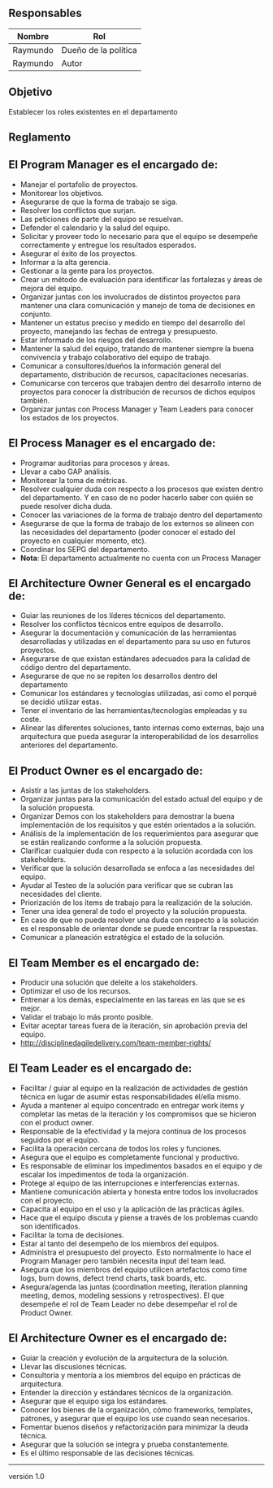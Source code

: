 ## Responsables
| Nombre    | Rol               | 
| --------- | ----------------- | 
|   Raymundo     | Dueño de la política       | 
|   Raymundo       | Autor     |


## Objetivo
Establecer los roles existentes en el departamento

## Reglamento

## El Program Manager es el encargado de: 
* Manejar el portafolio de proyectos. 
* Monitorear los objetivos. 
* Asegurarse de que la forma de trabajo se siga. 
* Resolver los conflictos que surjan. 
* Las peticiones de parte del equipo se resuelvan. 
* Defender el calendario y la salud del equipo. 
* Solicitar y proveer todo lo necesario para que el equipo se desempeñe correctamente y entregue los resultados esperados. 
* Asegurar el éxito de los proyectos. 
* Informar a la alta gerencia. 
* Gestionar a la gente para los proyectos. 
* Crear un método de evaluación para identificar las fortalezas y áreas de mejora del equipo. 
* Organizar juntas con los involucrados de distintos proyectos para mantener una clara comunicación y manejo de toma de decisiones en conjunto. 
* Mantener un estatus preciso y medido en tiempo del desarrollo del proyecto, manejando las fechas de entrega y presupuesto. 
* Estar informado de los riesgos del desarrollo. 
* Mantener la salud del equipo, tratando de mantener siempre la buena convivencia y trabajo colaborativo del equipo de trabajo. 
* Comunicar a consultores/dueños la información general del departamento, distribución de recursos, capacitaciones necesarias. 
* Comunicarse con terceros que trabajen dentro del desarrollo interno de proyectos para conocer la distribución de recursos de dichos equipos también. 
* Organizar juntas con Process Manager y Team Leaders para conocer los estados de los proyectos. 

## El Process Manager es el encargado de: 
* Programar auditorias para procesos y áreas. 
* Llevar a cabo GAP análisis. 
* Monitorear la toma de métricas. 
* Resolver cualquier duda con respecto a los procesos que existen dentro del departamento. Y en caso de no poder hacerlo saber con quién se puede resolver dicha duda. 
* Conocer las variaciones de la forma de trabajo dentro del departamento 
* Asegurarse de que la forma de trabajo de los externos se alineen con las necesidades del departamento (poder conocer el estado del proyecto en cualquier momento, etc). 
* Coordinar los SEPG del departamento.
* __Nota__: El departamento actualmente no cuenta con un Process Manager 

## El Architecture Owner General es el encargado de: 
* Guiar las reuniones de los líderes técnicos del departamento. 
* Resolver los conflictos técnicos entre equipos de desarrollo. 
* Asegurar la documentación y comunicación de las herramientas desarrolladas y utilizadas en el departamento para su uso en futuros proyectos. 
* Asegurarse de que existan estándares adecuados para la calidad de código dentro del departamento. 
* Asegurarse de que no se repiten los desarrollos dentro del departamento 
* Comunicar los estándares y tecnologías utilizadas, así como el porqué se decidió utilizar estas. 
* Tener el inventario de las herramientas/tecnologías empleadas y su coste. 
* Alinear las diferentes soluciones, tanto internas como externas, bajo una arquitectura que pueda asegurar la interoperabilidad de los desarrollos anteriores del departamento. 

## El Product Owner es el encargado de: 
* Asistir a las juntas de los stakeholders. 
* Organizar juntas para la comunicación del estado actual del equipo y de la solución propuesta. 
* Organizar Demos con los stakeholders para demostrar la buena implementación de los requisitos y que estén orientados a la solución. 
* Análisis de la implementación de los requerimientos para asegurar que se están realizando conforme a la solución propuesta. 
* Clarificar cualquier duda con respecto a la solución acordada con los stakeholders. 
* Verificar que la solución desarrollada se enfoca a las necesidades del equipo. 
* Ayudar al Testeo de la solución para verificar que se cubran las necesidades del cliente. 
* Priorización de los ítems de trabajo para la realización de la solución. 
* Tener una idea general de todo el proyecto y la solución propuesta. 
* En caso de que no pueda resolver una duda con respecto a la solución es el responsable de orientar donde se puede encontrar la respuestas. 
* Comunicar a planeación estratégica el estado de la solución. 

## El Team Member es el encargado de: 
* Producir una solución que deleite a los stakeholders. 
* Optimizar el uso de los recursos. 
* Entrenar a los demás, especialmente en las tareas en las que se es mejor. 
* Validar el trabajo lo más pronto posible. 
* Evitar aceptar tareas fuera de la iteración, sin aprobación previa del equipo. 
* http://disciplinedagiledelivery.com/team-member-rights/ 

## El Team Leader es el encargado de: 
* Facilitar / guiar al equipo en la realización de actividades de gestión técnica en lugar de asumir estas responsabilidades él/ella mismo. 
* Ayuda a mantener al equipo concentrado en entregar work items y completar las metas de la iteración y los compromisos que se hicieron con el product owner. 
* Responsable de la efectividad y la mejora continua de los procesos seguidos por el equipo. 
* Facilita la operación cercana de todos los roles y funciones. 
* Asegura que el equipo es completamente funcional y productivo. 
* Es responsable de eliminar los impedimentos basados en el equipo y de escalar los impedimentos de toda la organización. 
* Protege al equipo de las interrupciones e interferencias externas. 
* Mantiene comunicación abierta y honesta entre todos los involucrados con el proyecto. 
* Capacita al equipo en el uso y la aplicación de las prácticas ágiles. 
* Hace que el equipo discuta y piense a través de los problemas cuando son identificados. 
* Facilitar la toma de decisiones. 
* Estar al tanto del desempeño de los miembros del equipos. 
* Administra el presupuesto del proyecto. Esto normalmente lo hace el Program Manager pero también necesita input del team lead. 
* Asegura que los miembros del equipo utilicen artefactos como time logs, burn downs, defect trend charts, task boards, etc. 
* Asegura/agenda las juntas (coordination meeting, iteration planning meeting, demos, modeling sessions y retrospectives). El que desempeñe el rol de Team Leader no debe desempeñar el rol de Product Owner. 

## El Architecture Owner es el encargado de: 
* Guiar la creación y evolución de la arquitectura de la solución. 
* Llevar las discusiones técnicas. 
* Consultoría y mentoría a los miembros del equipo en prácticas de arquitectura. 
* Entender la dirección y estándares técnicos de la organización. 
* Asegurar que el equipo siga los estándares. 
* Conocer los bienes de la organización, cómo frameworks, templates, patrones, y asegurar que el equipo los use cuando sean necesarios. 
* Fomentar buenos diseños y refactorización para minimizar la deuda técnica. 
* Asegurar que la solución se integra y prueba constantemente. 
* Es el último responsable de las decisiones técnicas. 

***
versión 1.0
